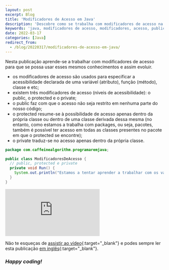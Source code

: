 ```yaml
---
layout: post
excerpt: Blog
title: 'Modificadores de Acesso em Java'
description: 'Descobre como se trabalha com modificadores de acesso na linguagem de programação Java. Obtém respostas às tuas dúvidas com a teoria e os exemplos apresentados.'
keywords: 'java, modificadores de acesso, modificadores, acesso, public, protected, private, publicação'
date: 2022-03-17
categories: [Java]
redirect_from:
  - /blog/20220317/modificadores-de-acesso-em-java/
---
```


Nesta publicação aprende-se a trabalhar com modificadores de acesso para que se possa usar esses mesmos conhecimentos e assim evoluir.

- os modificadores de acesso são usados para especificar a acessibilidade declarada de uma variável (atributo), função (método), classe e etc;
- existem três modificadores de acesso (níveis de acessibilidade): o public, o protected e o private;
- o public faz com que o acesso não seja restrito em nenhuma parte do nosso código;
- o protected resume-se à possibilidade de acesso apenas dentro da própria classe ou dentro de uma classe derivada dessa mesma (no entanto, como estamos a trabalha com packages, ou seja, pacotes, também é possível ter acesso em todas as classes presentes no pacote em que o protected se encontre);
- o private traduz-se no acesso apenas dentro da própria classe.

```java
package com.caffeinealgorithm.programaremjava;

public class ModificadoresDeAcesso {
  // public, protected e private
  private void Run() {
    System.out.println("Estamos a tentar aprender a trabalhar com os vários modificadores de acesso.");
  }
}
```

<div class="video-container">
  <iframe src="https://www.youtube.com/embed/e19jPpY8JfA" frameborder="0" allowfullscreen></iframe>
</div>

Não te esqueças de [assistir ao vídeo](https://youtu.be/e19jPpY8JfA){:target="\_blank"} e podes sempre ler esta publicação [em inglês](https://nelsonsilvadev.com/blog/access-modifiers-in-java/){:target="\_blank"}.

### _Happy coding!_
